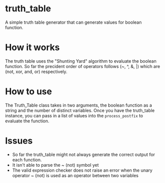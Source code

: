 # truth_table
A simple truth table generator that can generate values for boolean function.

# How it works
The truth table uses the "Shunting Yard" algorithm to evaluate the boolean function.
So far the precident order of operators follows (~, ^, &, |) which are
(not, xor, and, or) respectively.

# How to use
The Truth_Table class takes in two arguments, the boolean function as a string and
the number of distinct variables. Once you have the truth_table instance, you can pass
in a list of values into the ``process_postfix`` to evaluate the function.
# Issues
- So far the truth_table might not always generate the correct output for each function.
- It isn't able to parse the ~ (not) symbol yet
- The valid expression checker does not raise an error when the unary operator ~ (not) is used as an operator between two variables